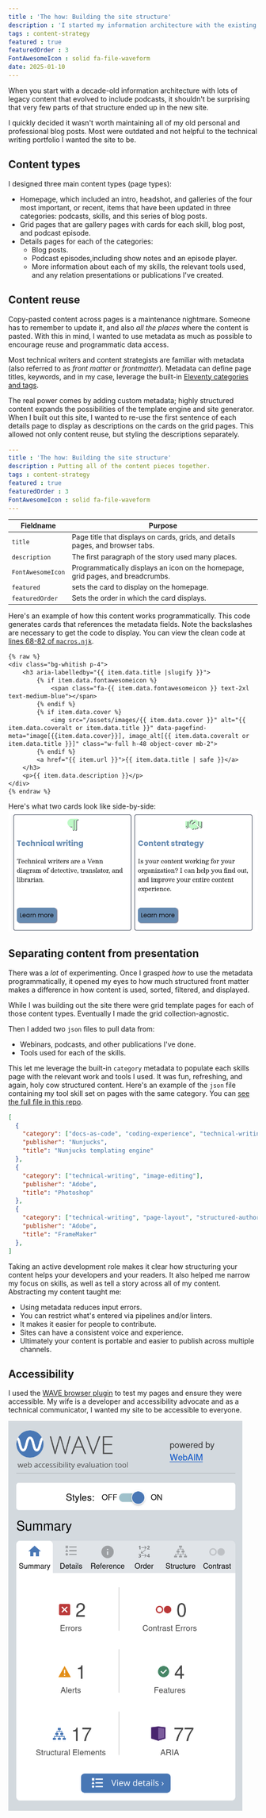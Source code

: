 ```yaml
---
title : 'The how: Building the site structure'
description : 'I started my information architecture with the existing architecture of my WordPress site. Then I started to put all the content pieces together.'
tags : content-strategy
featured : true
featuredOrder : 3
FontAwesomeIcon : solid fa-file-waveform
date: 2025-01-10
---
```

When you start with a decade-old information architecture with lots of legacy content that evolved to include podcasts, it shouldn't be surprising that very few parts of that structure ended up in the new site.

I quickly decided it wasn't worth maintaining all of my old personal and professional blog posts. Most were outdated and not helpful to the technical writing portfolio I wanted the site to be.

## Content types

I designed three main content types (page types):

- Homepage, which included an intro, headshot, and galleries of the four most important, or recent, items that have been updated in three categories: podcasts, skills, and this series of blog posts.
- Grid pages that are gallery pages with cards for each skill, blog post, and podcast episode.
- Details pages for each of the categories:
  - Blog posts.
  - Podcast episodes,including show notes and an episode player.
  - More information about each of my skills, the relevant tools used, and any relation presentations or publications I've created.

## Content reuse

Copy-pasted content across pages is a maintenance nightmare. Someone has to remember to update it, and also *all the places* where the content is pasted. With this in mind, I wanted to use metadata as much as possible to encourage reuse and programmatic data access.

Most technical writers and content strategists are familiar with metadata (also referred to as *front matter* or *frontmatter*). Metadata can define page titles, keywords, and in my case, leverage the built-in [Eleventy categories and tags](https://www.11ty.dev/docs/collections/).

The real power comes by adding custom metadata; highly structured content expands the possibilities of the template engine and site generator. When I built out this site, I wanted to re-use the first sentence of each details page to display as descriptions on the cards on the grid pages. This allowed not only content reuse, but  styling the descriptions separately.

```yml
---
title : 'The how: Building the site structure'
description : Putting all of the content pieces together.
tags : content-strategy
featured : true
featuredOrder : 3
FontAwesomeIcon : solid fa-file-waveform
---
```

| Fieldname         | Purpose                                                                         |
| ----------------- | ------------------------------------------------------------------------------- |
| `title`           | Page title that displays on cards, grids, and details pages, and browser tabs.  |
| `description`     | The first paragraph of the story used many places.                              |
| `FontAwesomeIcon` | Programmatically displays an icon on the homepage, grid pages, and breadcrumbs. |
| `featured`        | sets the card to display on the homepage.                                       |
| `featuredOrder`   | Sets the order in which the card displays.                                      |

Here's an example of how this content works programmatically. This code generates cards that references the metadata fields. Note the backslashes are necessary to get the code to display. You can view the clean code at [lines 68-82 of `macros.njk`](https://github.com/emdashdrupal/11ty-working/blob/dd0fc170d1af6a2f5b55fbf3676066d4f9833952/_includes/layouts/partials/macros.njk#L68C1-L81C15).

```jinja-html
{% raw %}
<div class="bg-whitish p-4">
    <h3 aria-labelledby="{{ item.data.title |slugify }}">
        {% if item.data.fontawesomeicon %}
            <span class="fa-{{ item.data.fontawesomeicon }} text-2xl text-medium-blue"></span>
        {% endif %}
        {% if item.data.cover %}
            <img src="/assets/images/{{ item.data.cover }}" alt="{{ item.data.coveralt or item.data.title }}" data-pagefind-meta="image[{{item.data.cover}}], image_alt[{{ item.data.coveralt or item.data.title }}]" class="w-full h-48 object-cover mb-2">
        {% endif %}
        <a href="{{ item.url }}">{{ item.data.title | safe }}</a>
    </h3>
    <p>{{ item.data.description }}</p>
</div>
{% endraw %}
```

Here's what two cards look like side-by-side:
![Example result of card code](/assets/images/grid-cards-example.png)

## Separating content from presentation

There was a *lot* of experimenting. Once I grasped *how* to use the metadata programmatically, it opened my eyes to how much structured front matter makes a difference in how content is used, sorted, filtered, and displayed.

While I was building out the site there were grid template pages for each of those content types. Eventually I made the grid collection-agnostic.

Then I added two `json` files to pull data from:

- Webinars, podcasts, and other publications I've done.
- Tools used for each of the skills.

This let me leverage the built-in `category` metadata to populate each skills page with the relevant work and tools I used. It was fun, refreshing, and again, holy cow structured content. Here's an example of the `json` file containing my tool skill set on pages with the same category. You can [see the full file in this repo](https://github.com/emdashdrupal/11ty-working/blob/main/_data/tools.json).

```json
[
  {
    "category": ["docs-as-code", "coding-experience", "technical-writing"],
    "publisher": "Nunjucks",
    "title": "Nunjucks templating engine"
  },
  {
    "category": ["technical-writing", "image-editing"],
    "publisher": "Adobe",
    "title": "Photoshop"
  },
  {
    "category": ["technical-writing", "page-layout", "structured-authoring"],
    "publisher": "Adobe",
    "title": "FrameMaker"
  },
]
```

Taking an active development role makes it clear how structuring your content helps your developers and your readers. It also helped me narrow my focus on skills, as well as tell a story across all of my content. Abstracting my content taught me:

- Using metadata reduces input errors.
- You can restrict what's entered via pipelines and/or linters.
- It makes it easier for people to contribute.
- Sites can have a consistent voice and experience.
- Ultimately your content is portable and easier to publish across multiple channels.

## Accessibility

I used the [WAVE browser plugin](https://wave.webaim.org/extension/) to test my pages and ensure they were accessible. My wife is a developer and accessibility advocate and as a technical communicator, I wanted my site to be accessible to everyone.

![Screenshot of WAVE accessibility plugin results](/assets/images/wave-plugin-screenshot.png)

